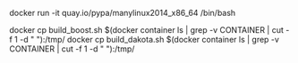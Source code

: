 docker run -it quay.io/pypa/manylinux2014_x86_64 /bin/bash

docker cp build_boost.sh $(docker container ls | grep -v CONTAINER | cut -f 1 -d " "):/tmp/
docker cp build_dakota.sh $(docker container ls | grep -v CONTAINER | cut -f 1 -d " "):/tmp/
